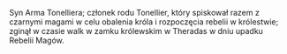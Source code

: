 Syn Arma Tonelliera; członek rodu Tonellier, który spiskował razem z czarnymi magami w celu obalenia króla i rozpoczęcia rebelii w królestwie; zginął w czasie walk w zamku królewskim w Theradas w dniu upadku Rebelii Magów.
